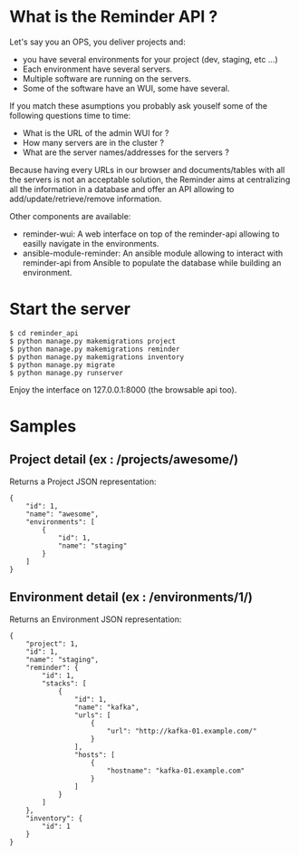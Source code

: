 # What is the Reminder API ?

Let's say you an OPS, you deliver projects and:
* you have several environments for your project (dev, staging, etc ...)
* Each environment have several servers.
* Multiple software are running on the servers.
* Some of the software have an WUI, some have several.

If you match these asumptions you probably ask youself some of the following questions time to time:

* What is the URL of the admin WUI for <random soft name here> ?
* How many servers are in the <random soft name here> cluster ?
* What are the server names/addresses for the <random soft name here> servers ?

Because having every URLs in our browser and documents/tables with all the servers is
not an acceptable solution, the Reminder aims at centralizing all the information in a
database and offer an API allowing to add/update/retrieve/remove information.

Other components are available:
* reminder-wui: A web interface on top of the reminder-api allowing to easilly navigate
in the environments.
* ansible-module-reminder: An ansible module allowing to interact with reminder-api from
Ansible to populate the database while building an environment.

# Start the server

```
$ cd reminder_api
$ python manage.py makemigrations project
$ python manage.py makemigrations reminder
$ python manage.py makemigrations inventory
$ python manage.py migrate
$ python manage.py runserver
```

Enjoy the interface on 127.0.0.1:8000 (the browsable api too).

# Samples

## Project detail (ex : /projects/awesome/)

Returns a Project JSON representation:
```
{
    "id": 1,
    "name": "awesome",
    "environments": [
        {
            "id": 1,
            "name": "staging"
        }
    ]
}
```

## Environment detail (ex : /environments/1/)

Returns an Environment JSON representation:
```
{
    "project": 1,
    "id": 1,
    "name": "staging",
    "reminder": {
        "id": 1,
        "stacks": [
            {
                "id": 1,
                "name": "kafka",
                "urls": [
                    {
                        "url": "http://kafka-01.example.com/"
                    }
                ],
                "hosts": [
                    {
                        "hostname": "kafka-01.example.com"
                    }
                ]
            }
        ]
    },
    "inventory": {
        "id": 1
    }
}
```
